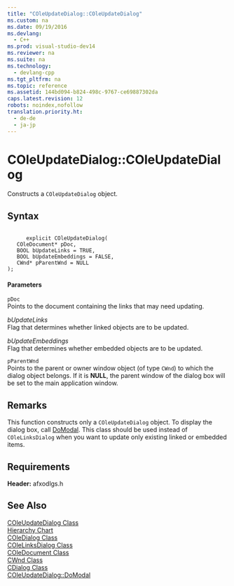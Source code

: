 ```yaml
---
title: "COleUpdateDialog::COleUpdateDialog"
ms.custom: na
ms.date: 09/19/2016
ms.devlang: 
  - C++
ms.prod: visual-studio-dev14
ms.reviewer: na
ms.suite: na
ms.technology: 
  - devlang-cpp
ms.tgt_pltfrm: na
ms.topic: reference
ms.assetid: 144bd094-b824-498c-9767-ce69887302da
caps.latest.revision: 12
robots: noindex,nofollow
translation.priority.ht: 
  - de-de
  - ja-jp
---
```

# COleUpdateDialog::COleUpdateDialog
Constructs a `COleUpdateDialog` object.  
  
## Syntax  
  
```  
  
      explicit COleUpdateDialog(   
   COleDocument* pDoc,   
   BOOL bUpdateLinks = TRUE,   
   BOOL bUpdateEmbeddings = FALSE,   
   CWnd* pParentWnd = NULL    
);  
```  
  
#### Parameters  
 `pDoc`  
 Points to the document containing the links that may need updating.  
  
 *bUpdateLinks*  
 Flag that determines whether linked objects are to be updated.  
  
 *bUpdateEmbeddings*  
 Flag that determines whether embedded objects are to be updated.  
  
 `pParentWnd`  
 Points to the parent or owner window object (of type `CWnd`) to which the dialog object belongs. If it is **NULL**, the parent window of the dialog box will be set to the main application window.  
  
## Remarks  
 This function constructs only a `COleUpdateDialog` object. To display the dialog box, call [DoModal](../vs140/COleLinksDialog--DoModal.md). This class should be used instead of `COleLinksDialog` when you want to update only existing linked or embedded items.  
  
## Requirements  
 **Header:** afxodlgs.h  
  
## See Also  
 [COleUpdateDialog Class](../vs140/COleUpdateDialog-Class.md)   
 [Hierarchy Chart](../vs140/Hierarchy-Chart.md)   
 [COleDialog Class](../vs140/COleDialog-Class.md)   
 [COleLinksDialog Class](../vs140/COleLinksDialog-Class.md)   
 [COleDocument Class](../vs140/COleDocument-Class.md)   
 [CWnd Class](../vs140/CWnd-Class.md)   
 [CDialog Class](../vs140/CDialog-Class.md)   
 [COleUpdateDialog::DoModal](../vs140/COleUpdateDialog--DoModal.md)